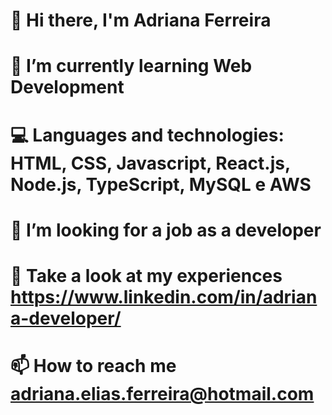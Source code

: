 # 👋 Hi there, I'm Adriana Ferreira

# 📓 I’m currently learning Web Development
# 💻 Languages and technologies:  HTML, CSS, Javascript, React.js, Node.js, TypeScript, MySQL e AWS
# 👀 I’m looking for a job as a developer
# 🏢 Take a look at my experiences https://www.linkedin.com/in/adriana-developer/
# 📫 How to reach me adriana.elias.ferreira@hotmail.com



<!---
Drilias/Drilias is a ✨ special ✨ repository because its `README.md` (this file) appears on your GitHub profile.
You can click the Preview link to take a look at your changes.
--->
